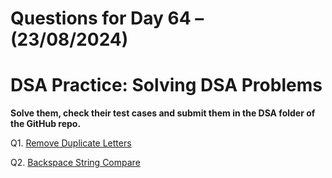 # Questions for Day 64 – (23/08/2024)
# DSA Practice: Solving DSA Problems


**Solve them, check their test cases and submit them in the DSA folder of the GitHub repo.**

Q1. [Remove Duplicate Letters](https://leetcode.com/problems/remove-duplicate-letters/description/)

Q2. [Backspace String Compare](https://leetcode.com/problems/backspace-string-compare/description/)
